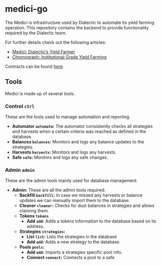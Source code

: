 # medici-go

The Medici is infrastructure used by Dialectic to automate its yield farming operation. This repository contains the backend to provide functionality
required by the Dialectic team.

For further details check out the following articles:
 - [Medici: Dialectic’s Yield Farmer
](https://dialectic.ch/editorial/medici-dialectics-yield-farmer)
 - [Chronograph: Institutional Grade Yield Farming
](https://dialectic.ch/editorial/chronograph-overview)

Contracts can be found [here](https://github.com/dialecticch/medici-contracts-demo).

## Tools

Medici is made up of several tools.

### Control `ctrl`

These are the tools used to manage automation and reporting.

- **Automator `automate`:** The automator consistently checks all strategies and harvests when a certain criteria was reached as defined in the database.
- **Balances `balances`:** Monitors and logs any balance updates to the strategies.
- **Harvests `harvests`:** Monitors and logs any harvests.
- **Safe `safe`:** Monitors and logs any safe changes.

### Admin `admin`

These are the admin tools mainly used for database management

- **Admin:** These are all the admin tools required:
  - **Backfill `backfill`:** In case we missed any harvests or balance updates we can manually import them to the database.
  - **Cleaner `cleaner`:** Checks for dust balances in strategies and allows claiming them.
  - **Tokens `tokens`**
    - **Add `add`:** Adds a tokens information to the database based on its address.
  - **Strategies `strategies`:**
    - **List `list`:** Lists the strategies in the database
    - **Add `add`:** Adds a new strategy to the database.
  - **Pools `pools`:**
     - **Add `add`:** Imports a strategies specific pool info.
     - **Connect `connect`:** Connects a pool to a safe
